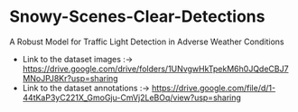 # Snowy-Scenes-Clear-Detections
A Robust Model for Traffic Light Detection in Adverse Weather Conditions

- Link to the dataset images :-> https://drive.google.com/drive/folders/1UNvgwHkTpekM6h0JQdeCBJ7MNoJPJ8Kr?usp=sharing
- Link to the dataset annotations :-> https://drive.google.com/file/d/1-44tKaP3yC221X_GmoGju-CmVj2LeBOq/view?usp=sharing
